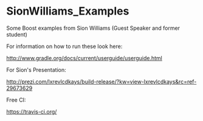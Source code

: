 SionWilliams_Examples
=====================

Some Boost examples from Sion Williams (Guest Speaker and former student)

For information on how to run these look here:

http://www.gradle.org/docs/current/userguide/userguide.html

For Sion's Presentation:

http://prezi.com/lxrevlcdkays/build-release/?kw=view-lxrevlcdkays&rc=ref-29673629

Free CI:

https://travis-ci.org/

